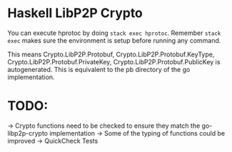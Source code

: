 # Haskell LibP2P Crypto

You can execute hprotoc by doing `stack exec hprotoc`. Remember `stack exec` makes sure the environment is setup before running any command.

This means Crypto.LibP2P.Protobuf, Crypto.LibP2P.Protobuf.KeyType, Crypto.LibP2P.Protobuf.PrivateKey, Crypto.LibP2P.Protobuf.PublicKey is autogenerated. This is equivalent to the pb directory of the go implementation.

# TODO:
-> Crypto functions need to be checked to ensure they match the go-libp2p-crypto implementation
-> Some of the typing of functions could be improved
-> QuickCheck Tests
